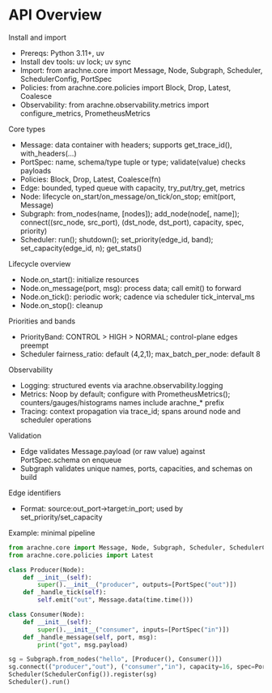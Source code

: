 # API Overview

Install and import
- Prereqs: Python 3.11+, uv
- Install dev tools: uv lock; uv sync
- Import: from arachne.core import Message, Node, Subgraph, Scheduler, SchedulerConfig, PortSpec
- Policies: from arachne.core.policies import Block, Drop, Latest, Coalesce
- Observability: from arachne.observability.metrics import configure_metrics, PrometheusMetrics

Core types
- Message: data container with headers; supports get_trace_id(), with_headers(...)
- PortSpec: name, schema/type tuple or type; validate(value) checks payloads
- Policies: Block, Drop, Latest, Coalesce(fn)
- Edge: bounded, typed queue with capacity, try_put/try_get, metrics
- Node: lifecycle on_start/on_message/on_tick/on_stop; emit(port, Message)
- Subgraph: from_nodes(name, [nodes]); add_node(node[, name]); connect((src_node, src_port), (dst_node, dst_port), capacity, spec, priority)
- Scheduler: run(); shutdown(); set_priority(edge_id, band); set_capacity(edge_id, n); get_stats()

Lifecycle overview
- Node.on_start(): initialize resources
- Node.on_message(port, msg): process data; call emit() to forward
- Node.on_tick(): periodic work; cadence via scheduler tick_interval_ms
- Node.on_stop(): cleanup

Priorities and bands
- PriorityBand: CONTROL > HIGH > NORMAL; control-plane edges preempt
- Scheduler fairness_ratio: default (4,2,1); max_batch_per_node: default 8

Observability
- Logging: structured events via arachne.observability.logging
- Metrics: Noop by default; configure with PrometheusMetrics(); counters/gauges/histograms names include arachne_* prefix
- Tracing: context propagation via trace_id; spans around node and scheduler operations

Validation
- Edge validates Message.payload (or raw value) against PortSpec.schema on enqueue
- Subgraph validates unique names, ports, capacities, and schemas on build

Edge identifiers
- Format: source:out_port->target:in_port; used by set_priority/set_capacity

Example: minimal pipeline
```python
from arachne.core import Message, Node, Subgraph, Scheduler, SchedulerConfig, PortSpec
from arachne.core.policies import Latest

class Producer(Node):
    def __init__(self):
        super().__init__("producer", outputs=[PortSpec("out")])
    def _handle_tick(self):
        self.emit("out", Message.data(time.time()))

class Consumer(Node):
    def __init__(self):
        super().__init__("consumer", inputs=[PortSpec("in")])
    def _handle_message(self, port, msg):
        print("got", msg.payload)

sg = Subgraph.from_nodes("hello", [Producer(), Consumer()])
sg.connect(("producer","out"), ("consumer","in"), capacity=16, spec=PortSpec("in", float), policy=Latest())
Scheduler(SchedulerConfig()).register(sg)
Scheduler().run()
```

